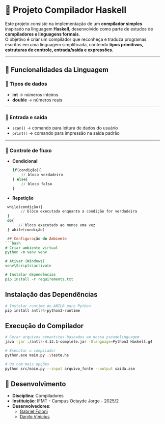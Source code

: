 # 🚀 Projeto Compilador Haskell

Este projeto consiste na implementação de um **compilador simples** inspirado na linguagem **Haskell**, desenvolvido como parte de estudos de **compiladores e linguagens formais**.  
O objetivo é criar um compilador que reconheça e traduza programas escritos em uma linguagem simplificada, contendo **tipos primitivos, estruturas de controle, entrada/saída e expressões**.

---

## 📌 Funcionalidades da Linguagem

### 🔹 Tipos de dados
- **int** → números inteiros  
- **double** → números reais 

---

### 🔹 Entrada e saída
- `scan()` → comando para leitura de dados do usuário  
- `print()` → comando para impressão na saída padrão  

---

### 🔹 Controle de fluxo
- **Condicional**  
  ```haskell
  if(condição){
      // bloco verdadeiro
  } else{
      // bloco falso
  }
- **Repetição**
```haskell
 while(condição){
       // bloco executado enquanto a condição for verdadeira
 }
 do{
      // bloco executado ao menos uma vez
 } while(condição)

 ## Configuração do Ambiente
```bash
# Criar ambiente virtual
python -m venv venv

# Ativar (Windows)
venv\Scripts\activate

# Instalar dependências
pip install -r requirements.txt
```
## Instalação das Dependências
```bash
# Instalar runtime do ANTLR para Python
pip install antlr4-python3-runtime

```
## Execução do Compilador
```bash
# Gerar arquivos semanticos baseados em nossa pseudolinguagem
java -jar ./antlr-4.13.1-complete.jar -Dlanguage=Python3 Haskell.g4

# Executar o compilador
python.exe main.py .\teste.hs

# Ou com mais opções
python src/main.py --input arquivo_fonte --output saida.asm
```
## 👥 Desenvolvimento

- **Disciplina**: Compiladores
- **Instituição**: IFMT - Campus Octayde Jorge - 2025/2
- **Desenvolvedores**:
  - [Gabriel Foloni](https://github.com/Fologne)
  - [Danilo Vinicius](https://github.com/danilovinicius51)
